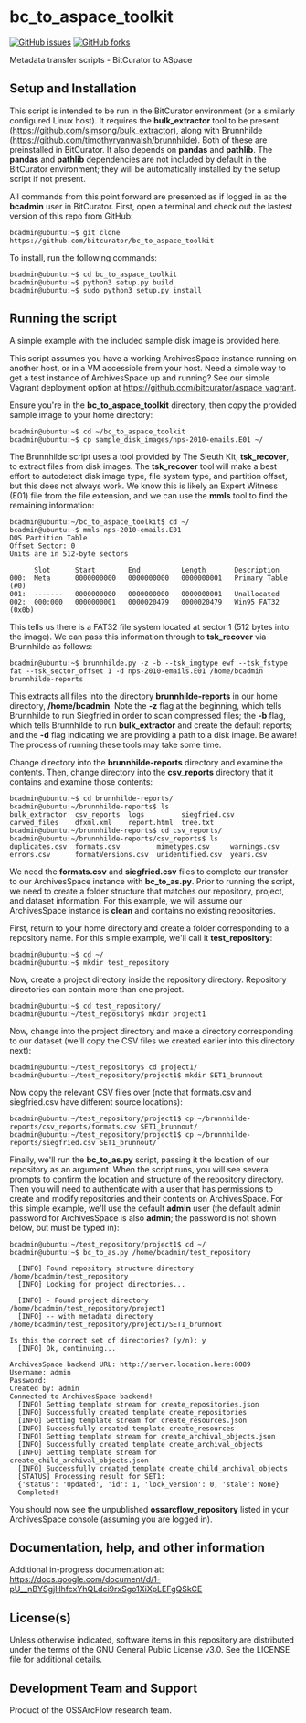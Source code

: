# bc_to_aspace_toolkit

[![GitHub issues](https://img.shields.io/github/issues/bitcurator/bc_to_aspace_toolkit.svg)](https://github.com/bitcurator/bc_to_aspace_toolkit/issues)
[![GitHub forks](https://img.shields.io/github/forks/bitcurator/bc_to_aspace_toolkit.svg)](https://github.com/bitcurator/bc_to_aspace_toolkit/network)

Metadata transfer scripts - BitCurator to ASpace

## Setup and Installation

This script is intended to be run in the BitCurator environment (or a similarly configured Linux host). It requires the **bulk_extractor** tool to be present (https://github.com/simsong/bulk_extractor), along with Brunnhilde (https://github.com/timothyryanwalsh/brunnhilde). Both of these are preinstalled in BitCurator. It also depends on **pandas** and **pathlib**. The **pandas** and **pathlib** dependencies are not included by default in the BitCurator environment; they will be automatically installed by the setup script if not present. 

All commands from this point forward are presented as if logged in as the **bcadmin** user in BitCurator. First, open a terminal and check out the lastest version of this repo from GitHub:

```shell
bcadmin@ubuntu:~$ git clone https://github.com/bitcurator/bc_to_aspace_toolkit
```

To install, run the following commands:

```shell
bcadmin@ubuntu:~$ cd bc_to_aspace_toolkit
bcadmin@ubuntu:~$ python3 setup.py build
bcadmin@ubuntu:~$ sudo python3 setup.py install
```

## Running the script

A simple example with the included sample disk image is provided here.

This script assumes you have a working ArchivesSpace instance running on another host, or in a VM accessible from your host. Need a simple way to get a test instance of ArchivesSpace up and running? See our simple Vagrant deployment option at https://github.com/bitcurator/aspace_vagrant.

Ensure you're in the **bc_to_aspace_toolkit** directory, then copy the provided sample image to your home directory:

```shell
bcadmin@ubuntu:~$ cd ~/bc_to_aspace_toolkit
bcadmin@ubuntu:~$ cp sample_disk_images/nps-2010-emails.E01 ~/
```

The Brunnhilde script uses a tool provided by The Sleuth Kit, **tsk_recover**, to extract files from disk images. The **tsk_recover** tool will make a best effort to autodetect disk image type, file system type, and partition offset, but this does not always work. We know this is likely an Expert Witness (E01) file from the file extension, and we can use the **mmls** tool to find the remaining information:

```shell
bcadmin@ubuntu:~/bc_to_aspace_toolkit$ cd ~/
bcadmin@ubuntu:~$ mmls nps-2010-emails.E01 
DOS Partition Table
Offset Sector: 0
Units are in 512-byte sectors

      Slot      Start        End          Length       Description
000:  Meta      0000000000   0000000000   0000000001   Primary Table (#0)
001:  -------   0000000000   0000000000   0000000001   Unallocated
002:  000:000   0000000001   0000020479   0000020479   Win95 FAT32 (0x0b)
```

This tells us there is a FAT32 file system located at sector 1 (512 bytes into the image). We can pass this information through to **tsk_recover** via Brunnhilde as follows:

```shell
bcadmin@ubuntu:~$ brunnhilde.py -z -b --tsk_imgtype ewf --tsk_fstype fat --tsk_sector_offset 1 -d nps-2010-emails.E01 /home/bcadmin brunnhilde-reports
```

This extracts all files into the directory **brunnhilde-reports** in our home directory, **/home/bcadmin**. Note the **-z** flag at the beginning, which tells Brunnhilde to run Siegfried in order to scan compressed files; the **-b** flag, which tells Brunnhilde to run **bulk_extractor** and create the default reports; and the **-d** flag indicating we are providing a path to a disk image. Be aware! The process of running these tools may take some time.

Change directory into the **brunnhilde-reports** directory and examine the contents. Then, change directory into the **csv_reports** directory that it contains and examine those contents:

```shell
bcadmin@ubuntu:~$ cd brunnhilde-reports/
bcadmin@ubuntu:~/brunnhilde-reports$ ls
bulk_extractor  csv_reports  logs         siegfried.csv
carved_files    dfxml.xml    report.html  tree.txt
bcadmin@ubuntu:~/brunnhilde-reports$ cd csv_reports/
bcadmin@ubuntu:~/brunnhilde-reports/csv_reports$ ls
duplicates.csv  formats.csv         mimetypes.csv     warnings.csv
errors.csv      formatVersions.csv  unidentified.csv  years.csv
```

We need the **formats.csv** and **siegfried.csv** files to complete our transfer to our ArchivesSpace instance with **bc_to_as.py**. Prior to running the script, we need to create a folder structure that matches our repository, project, and dataset information. For this example, we will assume our ArchivesSpace instance is **clean** and contains no existing repositories.

First, return to your home directory and create a folder corresponding to a repository name. For this simple example, we'll call it **test_repository**:

```shell
bcadmin@ubuntu:~$ cd ~/
bcadmin@ubuntu:~$ mkdir test_repository
```

Now, create a project directory inside the repository directory. Repository directories can contain more than one project.

```shell
bcadmin@ubuntu:~$ cd test_repository/
bcadmin@ubuntu:~/test_repository$ mkdir project1
```

Now, change into the project directory and make a directory corresponding to our dataset (we'll copy the CSV files we created earlier into this directory next):

```shell
bcadmin@ubuntu:~/test_repository$ cd project1/
bcadmin@ubuntu:~/test_repository/project1$ mkdir SET1_brunnout
```

Now copy the relevant CSV files over (note that formats.csv and siegfried.csv have different source locations):

```shell
bcadmin@ubuntu:~/test_repository/project1$ cp ~/brunnhilde-reports/csv_reports/formats.csv SET1_brunnout/
bcadmin@ubuntu:~/test_repository/project1$ cp ~/brunnhilde-reports/siegfried.csv SET1_brunnout/
```

Finally, we'll run the **bc_to_as.py** script, passing it the location of our repository as an argument. When the script runs, you will see several prompts to confirm the location and structure of the repository directory. Then you will need to authenticate with a user that has permissions to create and modify repositories and their contents on ArchivesSpace. For this simple example, we'll use the default **admin** user (the default admin password for ArchivesSpace is also **admin**; the password is not shown below, but must be typed in):

```shell
bcadmin@ubuntu:~/test_repository/project1$ cd ~/
bcadmin@ubuntu:~$ bc_to_as.py /home/bcadmin/test_repository

  [INFO] Found repository structure directory /home/bcadmin/test_repository
  [INFO] Looking for project directories...

  [INFO] - Found project directory /home/bcadmin/test_repository/project1
  [INFO] -- with metadata directory /home/bcadmin/test_repository/project1/SET1_brunnout

Is this the correct set of directories? (y/n): y
  [INFO] Ok, continuing...

ArchivesSpace backend URL: http://server.location.here:8089
Username: admin
Password: 
Created by: admin
Connected to ArchivesSpace backend!
  [INFO] Getting template stream for create_repositories.json
  [INFO] Successfully created template create_repositories
  [INFO] Getting template stream for create_resources.json
  [INFO] Successfully created template create_resources
  [INFO] Getting template stream for create_archival_objects.json
  [INFO] Successfully created template create_archival_objects
  [INFO] Getting template stream for create_child_archival_objects.json
  [INFO] Successfully created template create_child_archival_objects
  [STATUS] Processing result for SET1:
  {'status': 'Updated', 'id': 1, 'lock_version': 0, 'stale': None}
  Completed!
```

You should now see the unpublished **ossarcflow_repository** listed in your ArchivesSpace console (assuming you are logged in). 

## Documentation, help, and other information

Additional in-progress documentation at: https://docs.google.com/document/d/1-pU__nBYSgjHhfcxYhQLdci9rxSgo1XiXpLEFgQSkCE

## License(s)

Unless otherwise indicated, software items in this repository are distributed under the terms of the GNU General Public License v3.0. See the LICENSE file for additional details.

## Development Team and Support

Product of the OSSArcFlow research team.
